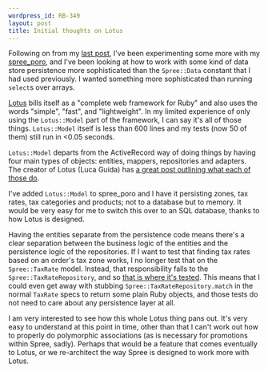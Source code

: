 ```yaml
--- 
wordpress_id: RB-349
layout: post
title: Initial thoughts on Lotus
---
```


Following on from my [last post](http://ryanbigg.com/2014/06/spree-factories-and-callbacks/), I've been experimenting some more with my [spree_poro](https://github.com/radar/spree_poro), and I've been looking at how to work with some kind of data store persistence more sophisticated than the `Spree::Data` constant that I had used previously. I wanted something more sophisticated than running `select`s over arrays.

[Lotus](http://lotusrb.org) bills itself as a "complete web framework for Ruby" and also uses the words "simple", "fast", and "lightweight". In my limited experience of only using the `Lotus::Model` part of the framework, I can say it's all of those things. `Lotus::Model` itself is less than 600 lines and my tests (now 50 of them) still run in <0.05 seconds.

`Lotus::Model` departs from the ActiveRecord way of doing things by having four main types of objects: entities, mappers, repositories and adapters. The creator of Lotus (Luca Guida) has [a great post outlining what each of those do](http://lucaguidi.com/2014/04/23/introducing-lotus-model.html).

I've added `Lotus::Model` to spree_poro and I have it persisting zones, tax rates, tax categories and products; not to a database but to memory. It would be very easy for me to switch this over to an SQL database, thanks to how Lotus is designed. 

Having the entities separate from the persistence code means there's a clear separation between the business logic of the entities and the persistence logic of the repositories. If I want to test that finding tax rates based on an order's tax zone works, I no longer test that on the `Spree::TaxRate` model. Instead, that responsibility falls to the `Spree::TaxRateRepository`, and so [that is where it's tested](https://github.com/radar/spree_poro/blob/fac4921d87c6a047e8b2df380137f3866cac2442/spec/spree/repositories/tax_rate_spec.rb). This means that I could even get away with stubbing `Spree::TaxRateRepository.match` in the normal `TaxRate` specs to return some plain Ruby objects, and those tests do not need to care about any persistence layer at all.

I am very interested to see how this whole Lotus thing pans out. It's very easy to understand at this point in time, other than that I can't work out how to properly do polymorphic associations (as is necessary for promotions within Spree, sadly). Perhaps that would be a feature that comes eventually to Lotus, or we re-architect the way Spree is designed to work more with Lotus.

